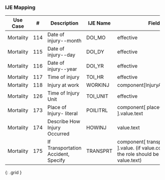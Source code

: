 ### IJE Mapping

| **Use Case** |  **#**   |  **Description**  | **IJE Name**  |  **Field**  |  **Type**  | **Value Set**  |
| :---------: | --------------- | ------------ | ------------- | ---------- | ---------- | -------------- |
| Mortality | 114 | Date of injury--month | DOI_MO | effective |dateTime |See [PartialDatesAndTimes] |
| Mortality | 115 | Date of injury--day | DOI_DY | effective |dateTime |See [PartialDatesAndTimes] |
| Mortality | 116 | Date of injury--year | DOI_YR | effective |dateTime |See [PartialDatesAndTimes] |
| Mortality | 117 | Time of injury | TOI_HR | effective |dateTime |See [PartialDatesAndTimes] |
| Mortality | 118 | Injury at work | WORKINJ | component[InjuryAtWork].value |codeable |[ValueSetYesNoUnknownNotApplicableVitalRecords] |
| Mortality | 126 | Time of Injury Unit | TOI_UNIT | effective |implicit | |
| Mortality | 173 | Place of Injury- literal | POILITRL | component[ placeOfInjury ].value.text |string |- |
| Mortality | 174 | Describe How Injury Occurred | HOWINJ | value.text |string |- |
| Mortality | 175 | If Transportation Accident, Specify | TRANSPRT | component[ transportationRole ].value.  (if value.code = OTH) the role should be specified in value.text) |codeable |[TransportationIncidentRoleVS] |
{: .grid }
